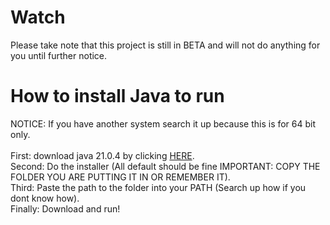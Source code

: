 # Watch
Please take note that this project is still in BETA and will not do anything for you until further notice.
<br>
# How to install Java to run
NOTICE: If you have another system search it up because this is for 64 bit only.<br>
<br>
First: download java 21.0.4 by clicking [HERE](https://www.oracle.com/java/technologies/downloads/#java21).<br>
Second: Do the installer (All default should be fine IMPORTANT: COPY THE FOLDER YOU ARE PUTTING IT IN OR REMEMBER IT).<br>
Third: Paste the path to the folder into your PATH (Search up how if you dont know how).<br>
Finally: Download and run!
